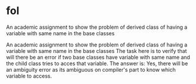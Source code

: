 # fol
An academic assignment to show the problem of derived class of having a variable with same name in the base classes

An academic assignment to show the problem of derived class of having a variable with same name in the base classes
The task here is to verify that will there be an error if two base classes have variable with same name and the child class tries to acces that variable. The answer is: Yes, there will be an ambiguity error as its ambiguous on compiler's part to know which variable to access.

